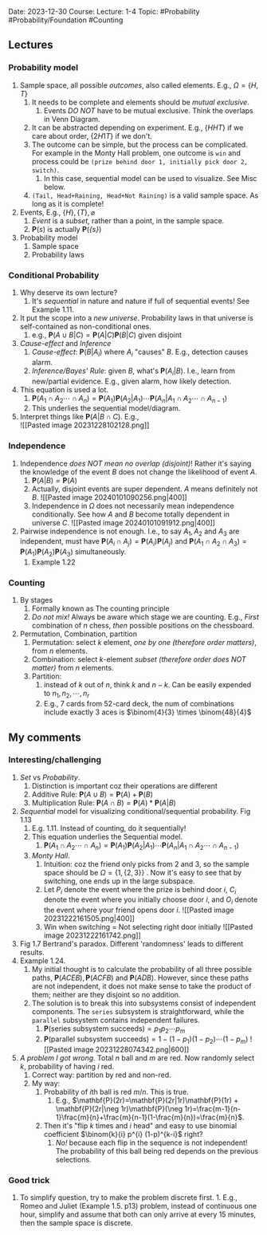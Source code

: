 Date: 2023-12-30
Course:
Lecture: 1-4
Topic: #Probability #Probability/Foundation #Counting 

## Lectures
### Probability model
1. Sample space, all possible *outcomes*, also called elements. E.g., $\Omega = \{H, T\}$
	1. It needs to be complete and elements should be *mutual exclusive*. 
		1. Events *DO NOT* have to be mutual exclusive. Think the overlaps in Venn Diagram.
	2. It can be abstracted depending on experiment. E.g., $\{HHT\}$ if we care about order, $\{2H1T\}$ if we don't. 
	3. The outcome can be simple, but the process can be complicated. For example in the Monty Hall problem, one outcome is `win` and process could be `(prize behind door 1, initially pick door 2, switch)`. 
		1. In this case, sequential model can be used to visualize. See Misc below.
	4. `(Tail, Head+Raining, Head+Not Raining)` is a valid sample space. As long as it is complete!
2. Events, E.g., $\{H\}, \{T\}, \varnothing$
	1. *Event* is a *subset*, rather than a point, in the sample space. 
	2. $\mathbf{P}(\mathit{s})$ is actually $\mathbf{P}(\mathit{\{s\}})$
3. Probability model
	1. Sample space
	2. Probability laws
### Conditional Probability
1. Why deserve its own lecture?
	1. It's *sequential* in nature and nature if full of sequential events! See Example 1.11.
2. It put the scope into a *new universe*. Probability laws in that universe is self-contained as non-conditional ones.
	1. e.g., $\mathbf{P}(A\cup B|C)=\mathbf{P}(A|C)\mathbf{P}(B|C)$ given disjoint
3. *Cause-effect* and *Inference*
	1. *Cause-effect*: $\mathbf{P}(B|A_{i})$ where $A_i$ "causes" $B$. E.g., detection causes alarm.
	2. *Inference/Bayes' Rule*: given $B$, what's $\mathbf{P}(A_i|B)$. I.e., learn from new/partial evidence. E.g., given alarm, how likely detection.
4. This equation is used a lot.
	 1. $\mathbf{P}(A_1\cap A_2 \cdots \cap A_n ) = \mathbf{P}(A_1) \mathbf{P}(A_2 | A_1) \cdots \mathbf{P}(A_n | A_1 \cap A_2 \cdots \cap A_{n-1})$
	 2. This underlies the sequential model/diagram.
5. Interpret things like $\mathbf{P}(A|B\cap C)$. E.g.,  
	![[Pasted image 20231228102128.png]]
### Independence
1. Independence *does NOT mean no overlap (disjoint)*! Rather it's saying the knowledge of the event $B$ does not change the likelihood of event $A$.
	1. $\mathbf{P}(A|B)=\mathbf{P}(A)$
	2. Actually, disjoint events are super dependent. $A$ means definitely not $B$. 
		![[Pasted image 20240101090256.png|400]]
	3. Independence in $\Omega$ does not necessarily mean independence conditionally. See how $A$ and $B$ become totally dependent in universe $C$. 
		![[Pasted image 20240101091912.png|400]]
2. Pairwise independence is not enough. I.e., to say $A_1, A_2\text{ and } A_3$ are independent, must have $\textbf{P}(A_i\cap A_j)=\textbf{P}(A_i) \textbf{P}(A_j)$ and $\textbf{P}(A_1\cap A_2\cap A_3)=\textbf{P}(A_1) \textbf{P}(A_2) \textbf{P}(A_3)$ simultaneously.
	1. Example 1.22
### Counting
1. By stages
	1. Formally known as The counting principle
	2. *Do not mix!* Always be aware which stage we are counting. E.g., *First* combination of $n$ chess, *then* possible positions on the chessboard.
3. Permutation, Combination, partition
	1. Permutation: select $k$ element, *one by one (therefore order matters)*, from $n$ elements.
	2. Combination: select $k$-element *subset (therefore order does NOT matter)* from $n$ elements.
	3. Partition: 
		1. instead of $k$ out of $n$, think $k$ and $n-k$. Can be easily expended to $n_1, n_2,\cdots,n_r$
		2. E.g., 7 cards from 52-card deck, the num of combinations include exactly 3 aces is $\binom{4}{3} \times \binom{48}{4}$

## My comments
### Interesting/challenging
1. *Set* vs *Probability*.
	1. Distinction is important coz their operations are different
	2. Additive Rule: $\mathbf{P}(A\cup B)=\mathbf{P}(A) + \mathbf{P}(B)$
	2. Multiplication Rule: $\mathbf{P}(A\cap B)=\mathbf{P}(A) * \mathbf{P}(A|B)$
2. *Sequential* model for visualizing conditional/sequential probability. Fig 1.13
	1. E.g. 1.11. Instead of counting, do it sequentially! 
	2. This equation underlies the Sequential model. 
		1. $\mathbf{P}(A_1\cap A_2 \cdots \cap A_n ) = \mathbf{P}(A_1) \mathbf{P}(A_2 | A_1) \cdots \mathbf{P}(A_n | A_1 \cap A_2 \cdots \cap A_{n-1})$
	3. *Monty Hall*. 
		1. Intuition: coz the friend only picks from 2 and 3, so the sample space should be $\Omega = \{1, \{2, 3\}\}$ . Now it's easy to see that by switching, one ends up in the large subspace.
		2. Let $P_{i}$ denote the event where the prize is behind door $i$, $C_{i}$ denote the event where you initially choose door $i$, and $O_{i}$ denote the event where your friend opens door $i$.
			![[Pasted image 20231222161505.png|400]]
		3. Win when switching = Not selecting right door initially 
			![[Pasted image 20231222161742.png]]
3. Fig 1.7 Bertrand's paradox. Different 'randomness' leads to different results.
4. Example 1.24. 
	1. My initial thought is to calculate the probability of all three possible paths, $\mathbf{P}(ACEB), \mathbf{P}(ACFB)$ and $\mathbf{P}(ADB)$. However, since these paths are not independent, it does not make sense to take the product of them; neither are they disjoint so no addition. 
	2. The solution is to break this into subsystems consist of independent components. The `series` subsystem is straightforward, while the `parallel` subsystem contains independent failures.
		1. $\mathbf{P}(\text{series subsystem succeeds})=p_1 p_2 \cdots p_m$
		2. $\mathbf{P}(\text{parallel subsystem succeeds})=1 - (1-p_1) (1-p_2) \cdots (1-p_m)$
			![[Pasted image 20231228074342.png|600]]
5. *A problem I got wrong.* Total $n$ ball and $m$ are red. Now randomly select $k$, probability of having $i$ red.
	1. Correct way: partition by red and non-red.
	2. My way:
		1. Probability of $i$th ball is red $m/n$. This is true.
			1. E.g., $\mathbf{P}(2r)=\mathbf{P}(2r|1r)\mathbf{P}(1r) + \mathbf{P}(2r|\neg 1r)\mathbf{P}(\neg 1r)=\frac{m-1}{n-1}\frac{m}{n}+\frac{m}{n-1}(1-\frac{m}{n})=\frac{m}{n}$.
		2. Then it's "flip $k$ times and $i$ head" and easy to use binomial coefficient $\binom{k}{i} p^{i} (1-p)^{k-i}$ right? 
			1. *No!* because each flip in the sequence is not independent! The probability of this ball being red depends on the previous selections.
### Good trick 
1. To simplify question, try to make the problem discrete first.
		1. E.g., Romeo and Juliet (Example 1.5. p13) problem, instead of continuous one hour, simplify and assume that both can only arrive at every 15 minutes, then the sample space is discrete.